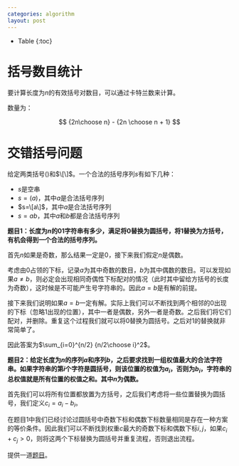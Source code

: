 ```yaml
---
categories: algorithm
layout: post
---
```


- Table
{:toc}

# 括号数目统计

要计算长度为$n$的有效括号对数目，可以通过卡特兰数来计算。

数量为：

$$
{2n\choose n} - {2n \choose n + 1}
$$

# 交错括号问题

给定两类括号$()$和$\[\]$。一个合法的括号序列$s$有如下几种：

- $s$是空串
- $s=(a)$，其中$a$是合法括号序列
- $s=\[a\]$，其中$a$是合法括号序列
- $s=ab$，其中$a$和$b$都是合法括号序列

**题目1：长度为$n$的01字符串有多少，满足将0替换为圆括号，将1替换为方括号，有机会得到一个合法的括号序列。**

首先$n$如果是奇数，那么结果一定是$0$，接下来我们假定$n$是偶数。

考虑由$0$占领的下标，记录$a$为其中奇数的数目，$b$为其中偶数的数目。可以发现如果$a\neq b$，则必定会出现相同奇偶性下标配对的情况（此时其中留给方括号的长度为奇数），这时候是不可能产生号字符串的。因此$a=b$是有解的前提。

接下来我们说明如果$a=b$一定有解。实际上我们可以不断找到两个相邻的0出现的下标（忽略1出现的位置），其中一者是偶数，另外一者是奇数。之后我们将它们配对，并删除。重复这个过程我们就可以将$0$替换为圆括号。之后对$1$的替换就非常简单了。

因此答案为$\sum_{i=0}^{n/2} {n/2\choose i}^2$。

**题目2：给定长度为$n$的序列$a$和序列$b$，之后要求找到一组权值最大的合法字符串。如果字符串的第$i$个字符是圆括号，则该位置的权值为$a_i$，否则为$b_i$，字符串的总权值就是所有位置的权值之和。其中$n$为偶数。**

首先我们可以将所有位置都放置为方括号，之后我们考虑将一些位置替换为圆括号，我们定义$c_i=a_i-b_i$。

在题目1中我们已经讨论过圆括号中奇数下标和偶数下标数量相同是存在一种方案的等价条件。因此我们可以不断找到权重$c$最大的奇数下标和偶数下标$i,j$，如果$c_i+c_j\gt 0$，则将这两个下标替换为圆括号并重复流程，否则退出流程。

提供一道[题目](https://atcoder.jp/contests/agc048/tasks/agc048_b)。